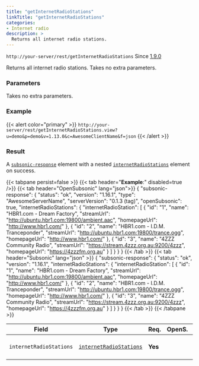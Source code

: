 ```yaml
---
title: "getInternetRadioStations"
linkTitle: "getInternetRadioStations"
categories:
- Internet radio
description: >
  Returns all internet radio stations.
---
```


`http://your-server/rest/getInternetRadioStations` Since [1.9.0](../../subsonic-versions)

Returns all internet radio stations. Takes no extra parameters.

### Parameters

Takes no extra parameters.

### Example

{{< alert color="primary" >}} `http://your-server/rest/getInternetRadioStations.view?u=demo&p=demo&v=1.13.0&c=AwesomeClientName&f=json` {{< /alert >}}

### Result

A [`subsonic-response`](../../responses/subsonic-response) element with a nested [`internetRadioStations`](../../responses/internetradiostations) element on success.

{{< tabpane persist=false >}}
{{< tab header="**Example**:" disabled=true />}}
{{< tab header="OpenSubsonic" lang="json">}}
{
  "subsonic-response": {
    "status": "ok",
    "version": "1.16.1",
    "type": "AwesomeServerName",
    "serverVersion": "0.1.3 (tag)",
    "openSubsonic": true,
    "internetRadioStations": {
      "internetRadioStation": [
        {
          "id": "1",
          "name": "HBR1.com - Dream Factory",
          "streamUrl": "http://ubuntu.hbr1.com:19800/ambient.aac",
          "homepageUrl": "http://www.hbr1.com/"
        },
        {
          "id": "2",
          "name": "HBR1.com - I.D.M. Tranceponder",
          "streamUrl": "http://ubuntu.hbr1.com:19800/trance.ogg",
          "homepageUrl": "http://www.hbr1.com/"
        },
        {
          "id": "3",
          "name": "4ZZZ Community Radio",
          "streamUrl": "https://stream.4zzz.org.au:9200/4zzz",
          "homepageUrl": "https://4zzzfm.org.au"
        }
      ]
    }
  }
}
{{< /tab >}}
{{< tab header="Subsonic" lang="json" >}}
{
  "subsonic-response": {
    "status": "ok",
    "version": "1.16.1",
    "internetRadioStations": {
      "internetRadioStation": [
        {
          "id": "1",
          "name": "HBR1.com - Dream Factory",
          "streamUrl": "http://ubuntu.hbr1.com:19800/ambient.aac",
          "homepageUrl": "http://www.hbr1.com/"
        },
        {
          "id": "2",
          "name": "HBR1.com - I.D.M. Tranceponder",
          "streamUrl": "http://ubuntu.hbr1.com:19800/trance.ogg",
          "homepageUrl": "http://www.hbr1.com/"
        },
        {
          "id": "3",
          "name": "4ZZZ Community Radio",
          "streamUrl": "https://stream.4zzz.org.au:9200/4zzz",
          "homepageUrl": "https://4zzzfm.org.au"
        }
      ]
    }
  }
}
{{< /tab >}}
{{< /tabpane >}}

| Field |  Type | Req. | OpenS. | Details |
| --- | --- | --- | --- | --- |
| `internetRadioStations` | [`internetRadioStations`](../../responses/internetradiostations) | **Yes** |   | The radio stations|

